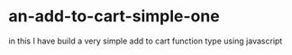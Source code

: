# an-add-to-cart-simple-one
in this I have build a very simple add to cart function type using javascript 
